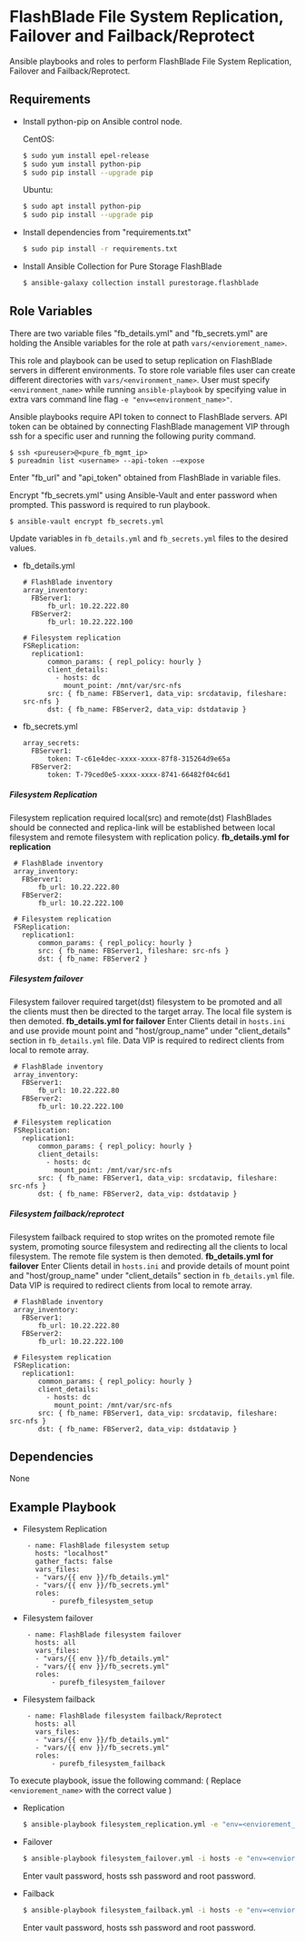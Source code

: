 FlashBlade File System Replication, Failover and Failback/Reprotect
=========

Ansible playbooks and roles to perform FlashBlade File System Replication, Failover and Failback/Reprotect.

Requirements
------------

* Install python-pip on Ansible control node.

  CentOS:
    ```bash
    $ sudo yum install epel-release
    $ sudo yum install python-pip
    $ sudo pip install --upgrade pip
    ```
  Ubuntu:
    ```bash
    $ sudo apt install python-pip
    $ sudo pip install --upgrade pip
    ```

* Install dependencies from "requirements.txt"
    ```bash
    $ sudo pip install -r requirements.txt 
    ```
* Install Ansible Collection for Pure Storage FlashBlade
    ```bash
    $ ansible-galaxy collection install purestorage.flashblade
    ```

Role Variables
--------------

There are two variable files "fb_details.yml" and "fb_secrets.yml" are holding the Ansible variables for the role at path `vars/<enviorement_name>`. 

This role and playbook can be used to setup replication on FlashBlade servers in different environments. To store role variable files user can create different directories with `vars/<environment_name>`. User must specify `<environment_name>` while running `ansible-playbook` by specifying value in extra vars command line flag `-e "env=<environment_name>"`.

Ansible playbooks require API token to connect to FlashBlade servers. API token can be obtained by connecting FlashBlade management VIP through ssh for a specific user and running the following purity command.
   ```
   $ ssh <pureuser>@<pure_fb_mgmt_ip>
   $ pureadmin list <username> --api-token -–expose
   ```
Enter "fb_url" and "api_token" obtained from FlashBlade in variable files.

Encrypt "fb_secrets.yml" using Ansible-Vault and enter password when prompted. This password is required to run playbook.
```
$ ansible-vault encrypt fb_secrets.yml
```

Update variables in `fb_details.yml` and `fb_secrets.yml` files to the desired values.

* fb_details.yml
    ```
    # FlashBlade inventory
    array_inventory:               
      FBServer1:
          fb_url: 10.22.222.80
      FBServer2:
          fb_url: 10.22.222.100

    # Filesystem replication
    FSReplication:       
      replication1:
          common_params: { repl_policy: hourly }
          client_details:
            - hosts: dc
              mount_point: /mnt/var/src-nfs
          src: { fb_name: FBServer1, data_vip: srcdatavip, fileshare: src-nfs }
          dst: { fb_name: FBServer2, data_vip: dstdatavip }             
    ```

* fb_secrets.yml
    ```
    array_secrets:               
      FBServer1:
          token: T-c61e4dec-xxxx-xxxx-87f8-315264d9e65a
      FBServer2:
          token: T-79ced0e5-xxxx-xxxx-8741-66482f04c6d1 
    ```
 
 ##### Filesystem Replication 
   Filesystem replication required local(src) and remote(dst) FlashBlades should be connected and replica-link will be established between local filesystem and remote filesystem with replication policy. 
   **fb_details.yml for replication**
   ```
    # FlashBlade inventory
    array_inventory:               
      FBServer1:
          fb_url: 10.22.222.80
      FBServer2:
          fb_url: 10.22.222.100

    # Filesystem replication
    FSReplication:       
      replication1:
          common_params: { repl_policy: hourly }
          src: { fb_name: FBServer1, fileshare: src-nfs }
          dst: { fb_name: FBServer2 }                      
   ```
 
 ##### Filesystem failover 
   Filesystem failover required target(dst) filesystem to be promoted and all the clients must then be directed to the target array. The local file system is then demoted.
   **fb_details.yml for failover**
   Enter Clients detail in `hosts.ini` and use provide mount point and "host/group_name" under "client_details" section in `fb_details.yml` file.
   Data VIP is required to redirect clients from local to remote array.

   ```
    # FlashBlade inventory
    array_inventory:               
      FBServer1:
          fb_url: 10.22.222.80
      FBServer2:
          fb_url: 10.22.222.100

    # Filesystem replication
    FSReplication:       
      replication1:
          common_params: { repl_policy: hourly }
          client_details:
            - hosts: dc
              mount_point: /mnt/var/src-nfs
          src: { fb_name: FBServer1, data_vip: srcdatavip, fileshare: src-nfs }
          dst: { fb_name: FBServer2, data_vip: dstdatavip }                        
   ``` 
 ##### Filesystem failback/reprotect 
   Filesystem failback required to stop writes on the promoted remote file system, promoting source filesystem and redirecting all the clients to local filesystem. The remote file system is then demoted.
   **fb_details.yml for failover**
   Enter Clients detail in `hosts.ini` and provide details of mount point and "host/group_name" under "client_details" section in `fb_details.yml` file.
   Data VIP is required to redirect clients from local to remote array.
   
   ```
    # FlashBlade inventory
    array_inventory:               
      FBServer1:
          fb_url: 10.22.222.80
      FBServer2:
          fb_url: 10.22.222.100

    # Filesystem replication
    FSReplication:       
      replication1:
          common_params: { repl_policy: hourly }
          client_details:
            - hosts: dc
              mount_point: /mnt/var/src-nfs
          src: { fb_name: FBServer1, data_vip: srcdatavip, fileshare: src-nfs }
          dst: { fb_name: FBServer2, data_vip: dstdatavip }                        
   ``` 

Dependencies
------------

None

Example Playbook
----------------

* Filesystem Replication
     
     ```
      - name: FlashBlade filesystem setup
        hosts: "localhost"
        gather_facts: false
        vars_files:
        - "vars/{{ env }}/fb_details.yml"
        - "vars/{{ env }}/fb_secrets.yml"
        roles:
            - purefb_filesystem_setup
     ```

* Filesystem failover
     ```
      - name: FlashBlade filesystem failover
        hosts: all
        vars_files:
        - "vars/{{ env }}/fb_details.yml"
        - "vars/{{ env }}/fb_secrets.yml"
        roles:
            - purefb_filesystem_failover
     ```
* Filesystem failback
     ```
      - name: FlashBlade filesystem failback/Reprotect
        hosts: all
        vars_files:
        - "vars/{{ env }}/fb_details.yml"
        - "vars/{{ env }}/fb_secrets.yml"
        roles:
            - purefb_filesystem_failback
     ```
To execute playbook, issue the following command:
( Replace `<enviorement_name>` with the correct value )
* Replication
   ```bash
   $ ansible-playbook filesystem_replication.yml -e "env=<enviorement_name>" --ask-vault-pass
   ```
* Failover
   ```bash
   $ ansible-playbook filesystem_failover.yml -i hosts -e "env=<enviorement_name>" --ask-vault-pass -k -K
   ```
   Enter vault password, hosts ssh password and root password.

* Failback
   ```bash
   $ ansible-playbook filesystem_failback.yml -i hosts -e "env=<enviorement_name>" --ask-vault-pass -k -K
   ```
   Enter vault password, hosts ssh password and root password.
